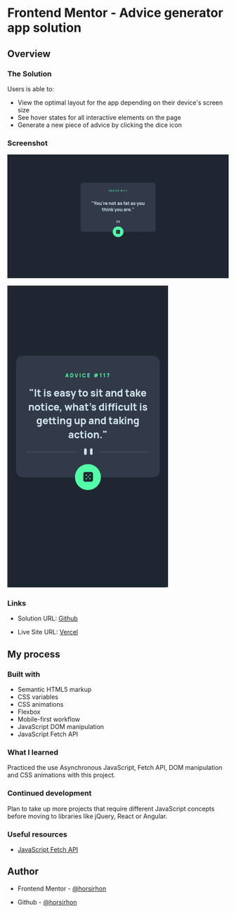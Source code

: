 # Frontend Mentor - Advice generator app solution


## Overview

### The Solution

Users is able to:

- View the optimal layout for the app depending on their device's screen size
- See hover states for all interactive elements on the page
- Generate a new piece of advice by clicking the dice icon

### Screenshot

![Desktop](Screenshots/desktop.png)

![Mobile](Screenshots/mobile.png)

### Links
- Solution URL: [Github](https://github.com/horsirhon/advice-generator-app-main)

- Live Site URL: [Vercel](https://advice-generator-app-main-vb8a.vercel.app/)


## My process

### Built with

- Semantic HTML5 markup
- CSS variables
- CSS animations
- Flexbox
- Mobile-first workflow
- JavaScript DOM manipulation
- JavaScript Fetch API

### What I learned

Practiced the use Asynchronous JavaScript, Fetch API, DOM manipulation and CSS animations with this project.

### Continued development

Plan to take up more projects that require different JavaScript concepts before moving to libraries like jQuery, React or Angular.

### Useful resources

- [JavaScript Fetch API](https://www.javascripttutorial.net/javascript-fetch-api/)


## Author

- Frontend Mentor - [@horsirhon](https://www.frontendmentor.io/profile/horsirhon)

- Github - [@horsirhon](https://github.com/horsirhon)
